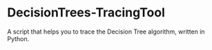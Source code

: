 # DecisionTrees-TracingTool
A script that helps you to trace the Decision Tree algorithm, written in Python.
